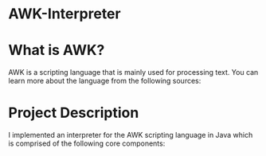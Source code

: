 # AWK-Interpreter

# What is AWK?
AWK is a scripting language that is mainly used for processing text. You can learn more about the language from the following sources:
[](https://www.geeksforgeeks.org/linux-unix/awk-command-unixlinux-examples/)

[](https://www.baeldung.com/linux/awk-guide)

[](https://en.wikipedia.org/wiki/AWK)

# Project Description
I implemented an interpreter for the AWK scripting language in Java which is comprised of the following core components:

